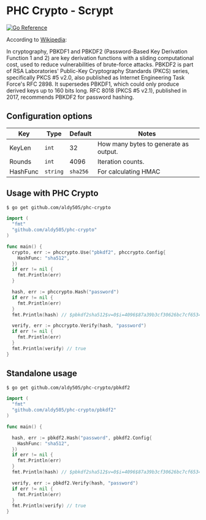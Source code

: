 # PHC Crypto - Scrypt

[![Go Reference](https://pkg.go.dev/badge/github.com/aldy505/phc-crypto.svg)](https://pkg.go.dev/github.com/aldy505/phc-crypto/pbkdf2)

According to [Wikipedia](https://en.wikipedia.org/wiki/PBKDF2):

In cryptography, PBKDF1 and PBKDF2 (Password-Based Key Derivation Function 1 and 2) are key derivation functions with a sliding computational cost, used to reduce vulnerabilities of brute-force attacks. PBKDF2 is part of RSA Laboratories' Public-Key Cryptography Standards (PKCS) series, specifically PKCS #5 v2.0, also published as Internet Engineering Task Force's RFC 2898. It supersedes PBKDF1, which could only produce derived keys up to 160 bits long. RFC 8018 (PKCS #5 v2.1), published in 2017, recommends PBKDF2 for password hashing.

## Configuration options

| Key | Type | Default | Notes
|---|---|---|---|
| KeyLen | `int` | 32 | How many bytes to generate as output. |
| Rounds | `int` | 4096 | Iteration counts. |
| HashFunc | `string` | `sha256` | For calculating HMAC |


## Usage with PHC Crypto

```bash
$ go get github.com/aldy505/phc-crypto
```

```go
import (
  "fmt"
  "github.com/aldy505/phc-crypto"
)

func main() {
  crypto, err := phccrypto.Use("pbkdf2", phccrypto.Config{
    HashFunc: "sha512",
  })
  if err != nil {
    fmt.Println(err)
  }

  hash, err := phccrypto.Hash("password")
  if err != nil {
    fmt.Println(err)
  }
  fmt.Println(hash) // $pbkdf2sha512$v=0$i=4096$87a39b3cf30626bc7cf6534ac3a14ddf$d32093416bf521ff0...

  verify, err := phccrypto.Verify(hash, "password")
  if err != nil {
    fmt.Println(err)
  }
  fmt.Println(verify) // true
}
```

## Standalone usage

```bash
$ go get github.com/aldy505/phc-crypto/pbkdf2
```

```go
import (
  "fmt"
  "github.com/aldy505/phc-crypto/pbkdf2"
)

func main() {

  hash, err := pbkdf2.Hash("password", pbkdf2.Config{
    HashFunc: "sha512",
  })
  if err != nil {
    fmt.Println(err)
  }
  fmt.Println(hash) // $pbkdf2sha512$v=0$i=4096$87a39b3cf30626bc7cf6534ac3a14ddf$d32093416bf521ff0...

  verify, err := pbkdf2.Verify(hash, "password")
  if err != nil {
    fmt.Println(err)
  }
  fmt.Println(verify) // true
}
```